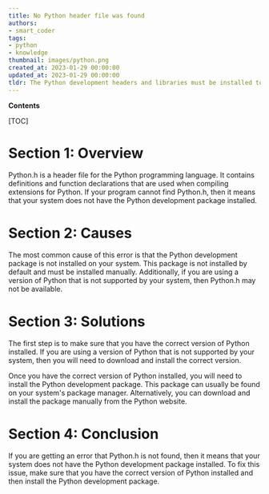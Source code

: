 ```yaml
---
title: No Python header file was found
authors:
- smart_coder
tags:
- python
- knowledge
thumbnail: images/python.png
created_at: 2023-01-29 00:00:00
updated_at: 2023-01-29 00:00:00
tldr: The Python development headers and libraries must be installed to fix this error.
---
```


**Contents**

[TOC]

# Section 1: Overview
Python.h is a header file for the Python programming language. It contains definitions and function declarations that are used when compiling extensions for Python. If your program cannot find Python.h, then it means that your system does not have the Python development package installed.

# Section 2: Causes
The most common cause of this error is that the Python development package is not installed on your system. This package is not installed by default and must be installed manually. Additionally, if you are using a version of Python that is not supported by your system, then Python.h may not be available.

# Section 3: Solutions
The first step is to make sure that you have the correct version of Python installed. If you are using a version of Python that is not supported by your system, then you will need to download and install the correct version.

Once you have the correct version of Python installed, you will need to install the Python development package. This package can usually be found on your system's package manager. Alternatively, you can download and install the package manually from the Python website.

# Section 4: Conclusion
If you are getting an error that Python.h is not found, then it means that your system does not have the Python development package installed. To fix this issue, make sure that you have the correct version of Python installed and then install the Python development package.
